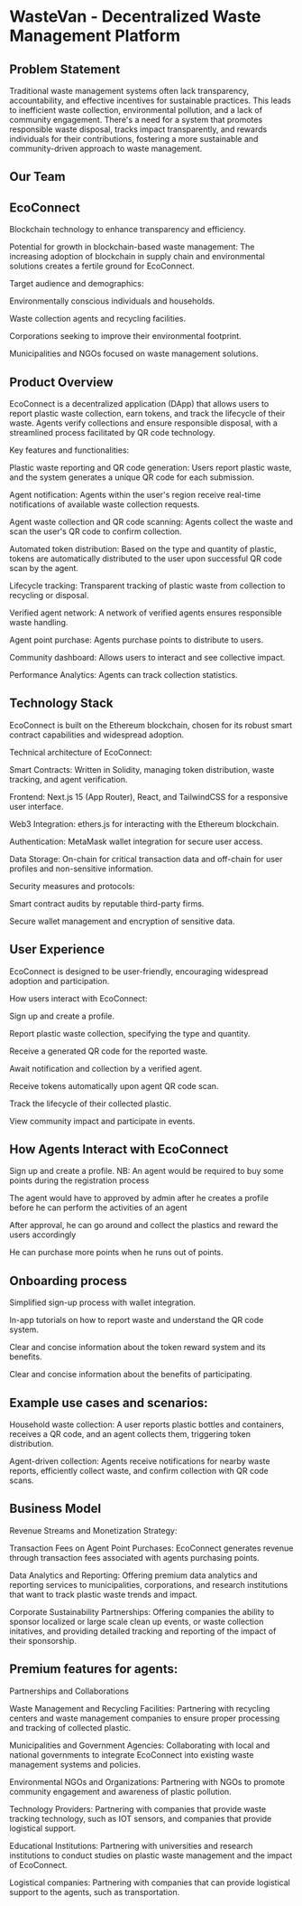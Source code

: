 # WasteVan - Decentralized Waste Management Platform

## Problem Statement

Traditional waste management systems often lack transparency, accountability, and effective incentives for sustainable practices. This leads to inefficient waste collection, environmental pollution, and a lack of community engagement. There's a need for a system that promotes responsible waste disposal, tracks impact transparently, and rewards individuals for their contributions, fostering a more sustainable and community-driven approach to waste management.

## Our Team

## EcoConnect

Blockchain technology to enhance transparency and efficiency. 

Potential for growth in blockchain-based waste management: The increasing adoption of blockchain in supply chain and environmental solutions creates a fertile ground for EcoConnect. 

Target audience and demographics:  

Environmentally conscious individuals and households. 

Waste collection agents and recycling facilities. 

Corporations seeking to improve their environmental footprint. 

Municipalities and NGOs focused on waste management solutions. 

## Product Overview 

EcoConnect is a decentralized application (DApp) that allows users to report plastic waste collection, earn tokens, and track the lifecycle of their waste. Agents verify collections and ensure responsible disposal, with a streamlined process facilitated by QR code technology. 

 

Key features and functionalities:  

Plastic waste reporting and QR code generation: Users report plastic waste, and the system generates a unique QR code for each submission. 

Agent notification: Agents within the user's region receive real-time notifications of available waste collection requests. 

Agent waste collection and QR code scanning: Agents collect the waste and scan the user's QR code to confirm collection. 

Automated token distribution: Based on the type and quantity of plastic, tokens are automatically distributed to the user upon successful QR code scan by the agent. 

Lifecycle tracking: Transparent tracking of plastic waste from collection to recycling or disposal. 

Verified agent network: A network of verified agents ensures responsible waste handling. 

Agent point purchase: Agents purchase points to distribute to users. 

Community dashboard: Allows users to interact and see collective impact. 

Performance Analytics: Agents can track collection statistics. 

 

## Technology Stack 
EcoConnect is built on the Ethereum blockchain, chosen for its robust smart contract capabilities and widespread adoption. 

Technical architecture of EcoConnect:  

Smart Contracts: Written in Solidity, managing token distribution, waste tracking, and agent verification. 

Frontend: Next.js 15 (App Router), React, and TailwindCSS for a responsive user interface. 

Web3 Integration: ethers.js for interacting with the Ethereum blockchain. 

Authentication: MetaMask wallet integration for secure user access. 

Data Storage: On-chain for critical transaction data and off-chain for user profiles and non-sensitive information. 

Security measures and protocols:  

Smart contract audits by reputable third-party firms. 

Secure wallet management and encryption of sensitive data. 

 

## User Experience 

EcoConnect is designed to be user-friendly, encouraging widespread adoption and participation. 

How users interact with EcoConnect:  

Sign up and create a profile. 

Report plastic waste collection, specifying the type and quantity. 

Receive a generated QR code for the reported waste. 

Await notification and collection by a verified agent. 

Receive tokens automatically upon agent QR code scan. 

Track the lifecycle of their collected plastic. 

View community impact and participate in events. 

## How Agents Interact with EcoConnect 

Sign up and create a profile. NB: An agent would be required to buy some points during the registration process 

The agent would have to approved by admin after he creates a profile before he can perform the activities of an agent 

After approval, he can go around and collect the plastics and reward the users accordingly 

He can purchase more points when he runs out of points. 

## Onboarding process  

Simplified sign-up process with wallet integration. 

In-app tutorials on how to report waste and understand the QR code system. 

Clear and concise information about the token reward system and its benefits. 

Clear and concise information about the benefits of participating. 

## Example use cases and scenarios:  

Household waste collection: A user reports plastic bottles and containers, receives a QR code, and an agent collects them, triggering token distribution. 

Agent-driven collection: Agents receive notifications for nearby waste reports, efficiently collect waste, and confirm collection with QR code scans. 

## Business Model 

Revenue Streams and Monetization Strategy:  

Transaction Fees on Agent Point Purchases: EcoConnect generates revenue through transaction fees associated with agents purchasing points. 

Data Analytics and Reporting: Offering premium data analytics and reporting services to municipalities, corporations, and research institutions that want to track plastic waste trends and impact. 

Corporate Sustainability Partnerships: Offering companies the ability to sponsor localized or large scale clean up events, or waste collection initatives, and providing detailed tracking and reporting of the impact of their sponsorship. 

## Premium features for agents:  

Partnerships and Collaborations 

Waste Management and Recycling Facilities: Partnering with recycling centers and waste management companies to ensure proper processing and tracking of collected plastic. 

Municipalities and Government Agencies: Collaborating with local and national governments to integrate EcoConnect into existing waste management systems and policies. 

Environmental NGOs and Organizations: Partnering with NGOs to promote community engagement and awareness of plastic pollution. 

Technology Providers: Partnering with companies that provide waste tracking technology, such as IOT sensors, and companies that provide logistical support. 

Educational Institutions: Partnering with universities and research institutions to conduct studies on plastic waste management and the impact of EcoConnect. 

Logistical companies: Partnering with companies that can provide logistical support to the agents, such as transportation. 

 



